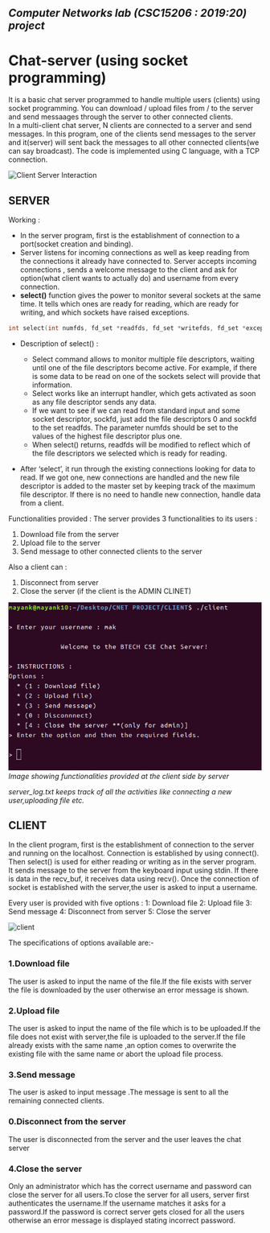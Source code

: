 ## _Computer Networks lab (CSC15206 : 2019:20) project_

# **Chat-server (using socket programming)**
It is a basic chat server programmed to handle multiple users (clients) using socket programming. You can download / upload files from / to the server and send messaages through the server to other connected clients.  
In a multi-client chat server, N clients are connected to a server and send messages. In this program, one of the clients send messages to the server and it(server) will sent back the messages to all other connected clients(we can say broadcast). The code is implemented using C language, with a TCP connection.  

![Client Server Interaction](http://vidyakv.files.wordpress.com/2011/12/cs-120-3-3341.png)

## SERVER
Working :
* In the server program, first is the establishment of connection to a port(socket creation and binding). 
* Server listens for incoming connections as well as keep reading from the connections it already have connected to. Server accepts incoming connections , sends a welcome message to the client and ask for option(what client wants to actually do) and username from every connection.
* **select()** function gives the power to monitor several sockets at the same time. It tells which ones are ready for reading, which are ready for writing, and which sockets have raised exceptions.
```C
int select(int numfds, fd_set *readfds, fd_set *writefds, fd_set *exceptfds, struct timeval *timeout);
```
* Description of select() :
  * Select command allows to monitor multiple file descriptors, waiting until one of the file descriptors become active.
For example, if there is some data to be read on one of the sockets select will provide that information.
  * Select works like an interrupt handler, which gets activated as soon as any file descriptor sends any data.
  * If we want to see if we can read from standard input and some socket descriptor, sockfd, just add the file descriptors 0 and sockfd to the set readfds. The parameter numfds should be set to the values of the highest file descriptor plus one. 
  * When select() returns, readfds will be modified to reflect which of the file descriptors we selected which is ready for reading. 
  
* After ‘select’, it run through the existing connections looking for data to read. If we got one, new connections are handled and the new file descriptor is added to the master set by keeping track of the maximum file descriptor. If there is no need to handle new connection, handle data from a client. 

Functionalities provided : 
The server provides 3 functionalities to its users :
1. Download file from the server
2. Upload file to the server
3. Send message to other connected clients to the server

Also a client can : 
1. Disconnect from server
2. Close the server (if the client is the ADMIN CLINET)

![Image showing functionalities provided at the client side by server](Images/IMG1.png)
  _Image showing functionalities provided at the client side by server_
  
  
  
_server_log.txt keeps track of all the activities like connecting a new user,uploading file etc._


## CLIENT
In the client program, first is the establishment of connection to the server and running on the localhost. Connection is established by using connect(). Then select() is used for either reading or writing as in the server program. It sends message to the server from the keyboard input using stdin. If there is data in the recv_buf, it receives data using recv().
Once the connection of socket is established with the server,the user is asked to input a username.

Every user is provided with five options :
1: Download file
2: Upload file
3: Send message
4: Disconnect from server
5: Close the server

![client](https://user-images.githubusercontent.com/37210366/64455790-29a4f500-d10c-11e9-818c-37a9d2b22999.png)

The specifications of options available are:-
### 1.Download file
   The user is asked to input the name of the file.If the file exists with server the file is downloaded by the user otherwise an error message is shown.
   
### 2.Upload file
   The user is asked to input the name of the file which is to be uploaded.If the file does not exist with server,the file is    uploaded to the server.If the file already exists with the same name ,an option comes to overwrite the existing file with  the same name or abort the upload file process.     
   
### 3.Send message
   The user is asked to input message .The message is sent to all the remaining connected clients.
   
### 0.Disconnect from the server
   The user is disconnected from the server and the user leaves the chat server
   
### 4.Close the server
   Only an administrator which has the correct username and password can close the server for all users.To close the server     for all users, server first authenticates the username.If the username matches it asks for a password.If the password is       correct server gets closed for all the users otherwise an error message is displayed stating incorrect password.
